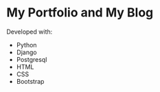 # My Portfolio and My Blog

Developed with:
<ul>
  <li> Python </li>
  <li> Django </li>
  <li> Postgresql </li>
  <li> HTML </li>
  <li> CSS </li>
  <li> Bootstrap </li>
</ul>